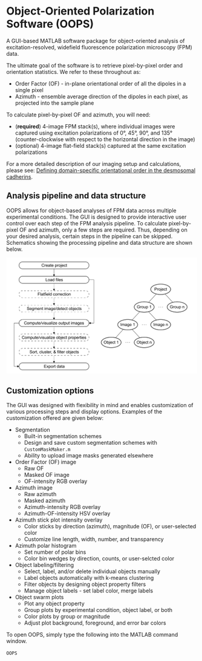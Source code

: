 # Object-Oriented Polarization Software (OOPS)
A GUI-based MATLAB software package for object-oriented analysis of excitation-resolved, widefield fluorescence polarization microscopy (FPM) data. 

The ultimate goal of the software is to retrieve pixel-by-pixel order and orientation statistics. We refer to these throughout as:
- Order Factor (OF) - in-plane orientational order of all the dipoles in a single pixel
- Azimuth - ensemble average direction of the dipoles in each pixel, as projected into the sample plane

To calculate pixel-by-pixel OF and azimuth, you will need:
- (**required**) 4-image FPM stack(s), where individual images were captured using excitation polarizations of 
0°, 45°, 90°, and 135° (counter-clockwise with respect to the horizontal direction in the image)
- (optional) 4-image flat-field stack(s) captured at the same excitation polarizations

For a more detailed description of our imaging setup and calculations, please see: 
[Defining domain-specific orientational order in the desmosomal cadherins](https://www.sciencedirect.com/science/article/pii/S0006349522008293).

## Analysis pipeline and data structure

OOPS allows for object-based analyses of FPM data across multiple experimental conditions. The GUI is designed to 
provide interactive user control over each step of the FPM analysis pipeline. To calculate pixel-by-pixel OF and azimuth, only a few steps are required. 
Thus, depending on your desired analysis, certain steps in the pipeline can be skipped. Schematics showing the processing pipeline and data structure are shown below.

![OOPS flowchart and data structure](/assets/images/examples/FlowchartAndDataStructure.png)

## Customization options

The GUI was designed with flexibility in mind and enables customization of various processing steps and display options. 
Examples of the customization offered are given below:
- Segmentation
  - Built-in segmentation schemes
  - Design and save custom segmentation schemes with `CustomMaskMaker.m`
  - Ability to upload image masks generated elsewhere
- Order Factor (OF) image
  - Raw OF
  - Masked OF image
  - OF-intensity RGB overlay
- Azimuth image
  - Raw azimuth
  - Masked azimuth
  - Azimuth-intensity RGB overlay
  - Azimuth-OF-intensity HSV overlay
- Azimuth stick plot intensity overlay
  - Color sticks by direction (azimuth), magnitude (OF), or user-selected color
  - Customize line length, width, number, and transparency
- Azimuth polar histogram
  - Set number of polar bins
  - Color bin wedges by direction, counts, or user-selcted color
- Object labeling/filtering
  - Select, label, and/or delete individual objects manually
  - Label objects automatically with k-means clustering
  - Filter objects by designing object property filters
  - Manage object labels - set label color, merge labels
- Object swarm plots
  - Plot any object property
  - Group plots by experimental condition, object label, or both
  - Color plots by group or magnitude
  - Adjust plot background, foreground, and error bar colors

To open OOPS, simply type the following into the MATLAB command window.

`OOPS`

